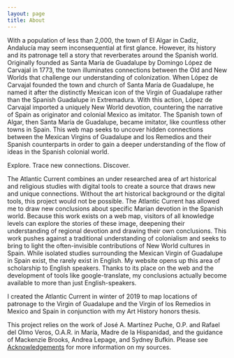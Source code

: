 ```yaml
---
layout: page
title: About
---
```

With a population of less than 2,000, the town of El Algar in Cadiz, Andalucía may seem inconsequential at first glance. However, its history and its patronage tell a story that reverberates around the Spanish world. Originally founded as Santa María de Guadalupe by Domingo López de Carvajal in 1773, the town illuminates connections between the Old and New Worlds that challenge our understanding of colonization. When López de Carvajal founded the town and church of Santa María de Guadalupe, he named it after the distinctly Mexican icon of the Virgin of Guadalupe rather than the Spanish Guadalupe in Extremadura. With this action, López de Carvajal imported a uniquely New World devotion, countering the narrative of Spain as originator and colonial Mexico as imitator. The Spanish town of Algar, then Santa María de Guadalupe, became imitator, like countless other towns in Spain. This web map seeks to uncover hidden connections between the Mexican Virgins of Guadalupe and los Remedios and their Spanish counterparts in order to gain a deeper understanding of the flow of ideas in the Spanish colonial world.

Explore. Trace new connections. Discover.

The Atlantic Current combines an under researched area of art historical and religious studies with digital tools to create a source that draws new and unique connections. Without the art historical background or the digital tools, this project would not be possible. The Atlantic Current has allowed me to draw new conclusions about specific Marian devotion in the Spanish world. Because this work exists on a web map, visitors of all knowledge levels can explore the stories of these image, deepening their understanding of regional devotion and drawing their own conclusions. This work pushes against a traditional understanding of colonialism and seeks to bring to light the often-invisible contributions of New World cultures in Spain. While isolated studies surrounding the Mexican Virgin of Guadalupe in Spain exist, the rarely exist in English. My website opens up this area of scholarship to English speakers. Thanks to its place on the web and the development of tools like google-translate, my conclusions actually become available to more than just English-speakers.

I created the Atlantic Current in winter of 2019 to map locations of patronage to the Virgin of Guadalupe and the Virgin of los Remedios in Mexico and Spain in conjunction with my Art History honors thesis.

This project relies on the work of José A. Martínez Puche, O.P. and Rafael del Olmo Veros, O.A.R. in María, Madre de la Hispanidad, and the guidance of Mackenzie Brooks, Andrea Lepage, and Sydney Bufkin. Please see [Acknowledgements]( http://dauk19.wludci.info/atlanticcurrent/#/credits/) for more information on my sources.
